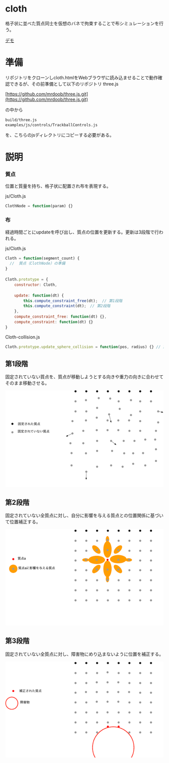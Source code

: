 # cloth
格子状に並べた質点同士を仮想のバネで拘束することで布シミュレーションを行う。

[デモ](http://tetera.jp/physics/cloth.html)

# 準備
リポジトリをクローンしcloth.htmlをWebブラウザに読み込ませることで動作確認できるが、その前準備として以下のリポジトリ
three.js

[https://github.com/mrdoob/three.js.git](https://github.com/mrdoob/three.js.git)


の中から
```
build/three.js
examples/js/controls/TrackballControls.js
```
を、こちらのjsディレクトリにコピーする必要がある。

# 説明 

### 質点
位置と質量を持ち、格子状に配置され布を表現する。

js/Cloth.js
```javascript:js/Cloth.js
ClothNode = function(param) {}
```

### 布
経過時間ごとにupdateを呼び出し、質点の位置を更新する。更新は3段階で行われる。

js/Cloth.js
```javascript:js/Cloth.js
Cloth = function(segment_count) {
  //  質点（ClothNode）の準備
}

Cloth.prototype = {
    constructor: Cloth,
    
    update: function(dt) {
        this.compute_constraint_free(dt);  // 第1段階
        this.compute_constraint(dt);　// 第2段階
    },
    compute_constraint_free: function(dt) {},
    compute_constraint: function(dt) {}
}
```
Cloth-collision.js
```javascript:js/Cloth-collision.js
Cloth.prototype.update_sphere_collision = function(pos, radius) {} // 第3段階
```

## 第1段階
固定されていない質点を、質点が移動しようとする向きや重力の向きに合わせてそのまま移動させる。

![](doc/1.png)

## 第2段階
固定されていない全質点に対し、自分に影響を与える質点との位置関係に基づいて位置補正する。

![](doc/2.png)

## 第3段階
固定されていない全質点に対し、障害物にめり込まないように位置を補正する。

![](doc/3.png)
